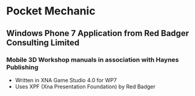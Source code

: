 # Pocket Mechanic
## Windows Phone 7 Application from Red Badger Consulting Limited
### Mobile 3D Workshop manuals in association with Haynes Publishing

* Written in XNA Game Studio 4.0 for WP7
* Uses XPF (Xna Presentation Foundation) by Red Badger
